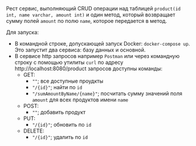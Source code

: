 Рест сервис, выполняющий CRUD операции над таблицей `product(id int, name varchar, amount int)` и один метод, который возвращает сумму полей `amount` по полю `name`, которое передается в метод.

Для запуска:
- В командной строке, допускающей запуск Docker: `docker-compose up`. Это запустит два сервиса: базу данных и основной.
- В сервисе http запросов например `Postman` или через командную строку с помощью утилиты `curl` по адресу http://localhost:8080/product запросов доступны команды:
    - GET: 
      - `""`; все доступные проудкты
      - `"/{id}"`; найти по `id`
      - `"/sumAmountByName/{name}"`; посчитать сумму значений поля `amount` для всех продуктов имени `name`
    - POST:
      - `""`; добавить продукт
    - PUT: 
      - `"/{id}"`; обновить по `id` 
    - DELETE: 
      - `"/{id}"`; удалить по `id`
